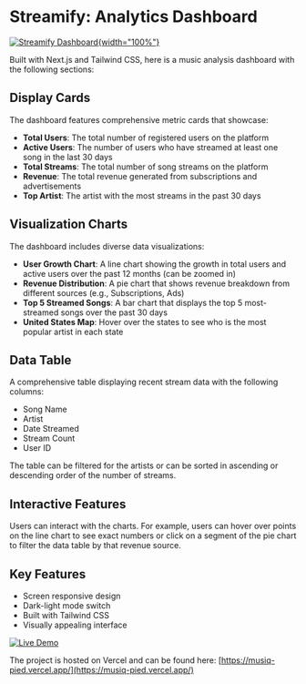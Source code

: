 # Streamify: Analytics Dashboard

[![Streamify Dashboard](https://osdblyvwidixouibqkrf.supabase.co/storage/v1/object/public/Badminton//Black%20and%20Dark%20Space%20Photo%20YouTube%20Thumbnail.png){width="100%"}](https://anirudhkadian.com)

Built with Next.js and Tailwind CSS, here is a music analysis dashboard with the following sections:

## Display Cards

The dashboard features comprehensive metric cards that showcase:

- **Total Users**: The total number of registered users on the platform
- **Active Users**: The number of users who have streamed at least one song in the last 30 days
- **Total Streams**: The total number of song streams on the platform
- **Revenue**: The total revenue generated from subscriptions and advertisements
- **Top Artist**: The artist with the most streams in the past 30 days

## Visualization Charts

The dashboard includes diverse data visualizations:

- **User Growth Chart**: A line chart showing the growth in total users and active users over the past 12 months (can be zoomed in)
- **Revenue Distribution**: A pie chart that shows revenue breakdown from different sources (e.g., Subscriptions, Ads)
- **Top 5 Streamed Songs**: A bar chart that displays the top 5 most-streamed songs over the past 30 days
- **United States Map**: Hover over the states to see who is the most popular artist in each state

## Data Table

A comprehensive table displaying recent stream data with the following columns:

- Song Name
- Artist
- Date Streamed
- Stream Count
- User ID

The table can be filtered for the artists or can be sorted in ascending or descending order of the number of streams.

## Interactive Features

Users can interact with the charts. For example, users can hover over points on the line chart to see exact numbers or click on a segment of the pie chart to filter the data table by that revenue source.

## Key Features

- Screen responsive design
- Dark-light mode switch
- Built with Tailwind CSS
- Visually appealing interface

[![Live Demo](<https://osdblyvwidixouibqkrf.supabase.co/storage/v1/object/public/Badminton//Black%20and%20Dark%20Space%20Photo%20YouTube%20Thumbnail%20(1).png>)](https://musiq-pied.vercel.app/)

The project is hosted on Vercel and can be found here: [https://musiq-pied.vercel.app/](https://musiq-pied.vercel.app/)
